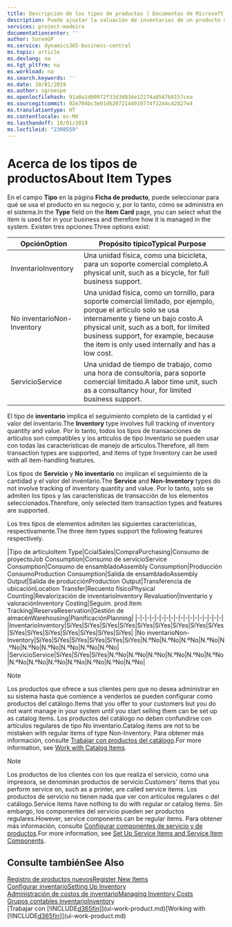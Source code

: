 ```yaml
---
title: Descripción de los tipos de productos | Documentos de Microsoft
description: Puede ajustar la valuación de inventarios de un producto utilizando los métodos de costos FIFO o Promedio, por ejemplo, cuando los costos de producto cambian por motivos distintos de las transacciones.
services: project-madeira
documentationcenter: ''
author: SorenGP
ms.service: dynamics365-business-central
ms.topic: article
ms.devlang: na
ms.tgt_pltfrm: na
ms.workload: na
ms.search.keywords: ''
ms.date: 10/01/2019
ms.author: sgroespe
ms.openlocfilehash: 91a0a1d00972f33d3d934e12274a8567b8157cea
ms.sourcegitcommit: 02e704bc3e01d62072144919774f1244c42827e4
ms.translationtype: HT
ms.contentlocale: es-MX
ms.lasthandoff: 10/01/2019
ms.locfileid: "2308559"
---
```

# <a name="about-item-types"></a><span data-ttu-id="d439a-103">Acerca de los tipos de productos</span><span class="sxs-lookup"><span data-stu-id="d439a-103">About Item Types</span></span>
<span data-ttu-id="d439a-104">En el campo **Tipo** en la página **Ficha de producto**, puede seleccionar para qué se usa el producto en su negocio y, por lo tanto, cómo se administra en el sistema.</span><span class="sxs-lookup"><span data-stu-id="d439a-104">In the **Type** field on the **Item Card** page, you can select what the item is used for in your business and therefore how it is managed in the system.</span></span> <span data-ttu-id="d439a-105">Existen tres opciones:</span><span class="sxs-lookup"><span data-stu-id="d439a-105">Three options exist:</span></span>

|<span data-ttu-id="d439a-106">Opción</span><span class="sxs-lookup"><span data-stu-id="d439a-106">Option</span></span>|<span data-ttu-id="d439a-107">Propósito típico</span><span class="sxs-lookup"><span data-stu-id="d439a-107">Typical Purpose</span></span>|
|------|-----------|
|<span data-ttu-id="d439a-108">Inventario</span><span class="sxs-lookup"><span data-stu-id="d439a-108">Inventory</span></span>|<span data-ttu-id="d439a-109">Una unidad física, como una bicicleta, para un soporte comercial completo.</span><span class="sxs-lookup"><span data-stu-id="d439a-109">A physical unit, such as a bicycle, for full business support.</span></span>|
|<span data-ttu-id="d439a-110">No inventario</span><span class="sxs-lookup"><span data-stu-id="d439a-110">Non-Inventory</span></span>|<span data-ttu-id="d439a-111">Una unidad física, como un tornillo, para soporte comercial limitado, por ejemplo, porque el artículo solo se usa internamente y tiene un bajo costo.</span><span class="sxs-lookup"><span data-stu-id="d439a-111">A physical unit, such as a bolt, for limited business support, for example, because the item is only used internally and has a low cost.</span></span>|
|<span data-ttu-id="d439a-112">Servicio</span><span class="sxs-lookup"><span data-stu-id="d439a-112">Service</span></span>|<span data-ttu-id="d439a-113">Una unidad de tiempo de trabajo, como una hora de consultoría, para soporte comercial limitado.</span><span class="sxs-lookup"><span data-stu-id="d439a-113">A labor time unit, such as a consultancy hour, for limited business support.</span></span>|

<span data-ttu-id="d439a-114">El tipo de **inventario** implica el seguimiento completo de la cantidad y el valor del inventario.</span><span class="sxs-lookup"><span data-stu-id="d439a-114">The **Inventory** type involves full tracking of inventory quantity and value.</span></span> <span data-ttu-id="d439a-115">Por lo tanto, todos los tipos de transacciones de artículos son compatibles y los artículos de tipo Inventario se pueden usar con todas las características de manejo de artículos.</span><span class="sxs-lookup"><span data-stu-id="d439a-115">Therefore, all item transaction types are supported, and items of type Inventory can be used with all item-handling features.</span></span>

<span data-ttu-id="d439a-116">Los tipos de **Servicio** y **No inventario** no implican el seguimiento de la cantidad y el valor del inventario.</span><span class="sxs-lookup"><span data-stu-id="d439a-116">The **Service** and **Non-Inventory** types do not involve tracking of inventory quantity and value.</span></span> <span data-ttu-id="d439a-117">Por lo tanto, solo se admiten los tipos y las características de transacción de los elementos seleccionados.</span><span class="sxs-lookup"><span data-stu-id="d439a-117">Therefore, only selected item transaction types and features are supported.</span></span>

<span data-ttu-id="d439a-118">Los tres tipos de elementos admiten las siguientes características, respectivamente.</span><span class="sxs-lookup"><span data-stu-id="d439a-118">The three item types support the following features respectively.</span></span>

|<span data-ttu-id="d439a-119">Tipo de artículo</span><span class="sxs-lookup"><span data-stu-id="d439a-119">Item Type</span></span>|<span data-ttu-id="d439a-120">Ccial</span><span class="sxs-lookup"><span data-stu-id="d439a-120">Sales</span></span>|<span data-ttu-id="d439a-121">Compra</span><span class="sxs-lookup"><span data-stu-id="d439a-121">Purchasing</span></span>|<span data-ttu-id="d439a-122">Consumo de proyecto</span><span class="sxs-lookup"><span data-stu-id="d439a-122">Job Consumption</span></span>|<span data-ttu-id="d439a-123">Consumo de servicio</span><span class="sxs-lookup"><span data-stu-id="d439a-123">Service Consumption</span></span>|<span data-ttu-id="d439a-124">Consumo de ensamblado</span><span class="sxs-lookup"><span data-stu-id="d439a-124">Assembly Consumption</span></span>|<span data-ttu-id="d439a-125">Producción Consumo</span><span class="sxs-lookup"><span data-stu-id="d439a-125">Production Consumption</span></span>|<span data-ttu-id="d439a-126">Salida de ensamblado</span><span class="sxs-lookup"><span data-stu-id="d439a-126">Assembly Output</span></span>|<span data-ttu-id="d439a-127">Salida de producción</span><span class="sxs-lookup"><span data-stu-id="d439a-127">Production Output</span></span>|<span data-ttu-id="d439a-128">Transferencia de ubicación</span><span class="sxs-lookup"><span data-stu-id="d439a-128">Location Transfer</span></span>|<span data-ttu-id="d439a-129">Recuento físico</span><span class="sxs-lookup"><span data-stu-id="d439a-129">Physical Counting</span></span>|<span data-ttu-id="d439a-130">Revalorización de inventario</span><span class="sxs-lookup"><span data-stu-id="d439a-130">Inventory Revaluation</span></span>|<span data-ttu-id="d439a-131">Inventario y valoración</span><span class="sxs-lookup"><span data-stu-id="d439a-131">Inventory Costing</span></span>|<span data-ttu-id="d439a-132">Seguim. prod.</span><span class="sxs-lookup"><span data-stu-id="d439a-132">Item Tracking</span></span>|<span data-ttu-id="d439a-133">Reserva</span><span class="sxs-lookup"><span data-stu-id="d439a-133">Reservation</span></span>|<span data-ttu-id="d439a-134">Gestión de almacén</span><span class="sxs-lookup"><span data-stu-id="d439a-134">Warehousing</span></span>|<span data-ttu-id="d439a-135">Planificación</span><span class="sxs-lookup"><span data-stu-id="d439a-135">Planning</span></span>|
|-|-|-|-|-|-|-|-|-|-|-|-|-|-|-|-|-|-|
|<span data-ttu-id="d439a-136">Inventario</span><span class="sxs-lookup"><span data-stu-id="d439a-136">Inventory</span></span>|<span data-ttu-id="d439a-137">Sí</span><span class="sxs-lookup"><span data-stu-id="d439a-137">Yes</span></span>|<span data-ttu-id="d439a-138">Sí</span><span class="sxs-lookup"><span data-stu-id="d439a-138">Yes</span></span>|<span data-ttu-id="d439a-139">Sí</span><span class="sxs-lookup"><span data-stu-id="d439a-139">Yes</span></span>|<span data-ttu-id="d439a-140">Sí</span><span class="sxs-lookup"><span data-stu-id="d439a-140">Yes</span></span>|<span data-ttu-id="d439a-141">Sí</span><span class="sxs-lookup"><span data-stu-id="d439a-141">Yes</span></span>|<span data-ttu-id="d439a-142">Sí</span><span class="sxs-lookup"><span data-stu-id="d439a-142">Yes</span></span>|<span data-ttu-id="d439a-143">Sí</span><span class="sxs-lookup"><span data-stu-id="d439a-143">Yes</span></span>|<span data-ttu-id="d439a-144">Sí</span><span class="sxs-lookup"><span data-stu-id="d439a-144">Yes</span></span>|<span data-ttu-id="d439a-145">Sí</span><span class="sxs-lookup"><span data-stu-id="d439a-145">Yes</span></span>|<span data-ttu-id="d439a-146">Sí</span><span class="sxs-lookup"><span data-stu-id="d439a-146">Yes</span></span>|<span data-ttu-id="d439a-147">Sí</span><span class="sxs-lookup"><span data-stu-id="d439a-147">Yes</span></span>|<span data-ttu-id="d439a-148">Sí</span><span class="sxs-lookup"><span data-stu-id="d439a-148">Yes</span></span>|<span data-ttu-id="d439a-149">Sí</span><span class="sxs-lookup"><span data-stu-id="d439a-149">Yes</span></span>|<span data-ttu-id="d439a-150">Sí</span><span class="sxs-lookup"><span data-stu-id="d439a-150">Yes</span></span>|<span data-ttu-id="d439a-151">Sí</span><span class="sxs-lookup"><span data-stu-id="d439a-151">Yes</span></span>|<span data-ttu-id="d439a-152">Sí</span><span class="sxs-lookup"><span data-stu-id="d439a-152">Yes</span></span>|
|<span data-ttu-id="d439a-153">No inventario</span><span class="sxs-lookup"><span data-stu-id="d439a-153">Non-Inventory</span></span>|<span data-ttu-id="d439a-154">Sí</span><span class="sxs-lookup"><span data-stu-id="d439a-154">Yes</span></span>|<span data-ttu-id="d439a-155">Sí</span><span class="sxs-lookup"><span data-stu-id="d439a-155">Yes</span></span>|<span data-ttu-id="d439a-156">Sí</span><span class="sxs-lookup"><span data-stu-id="d439a-156">Yes</span></span>|<span data-ttu-id="d439a-157">Sí</span><span class="sxs-lookup"><span data-stu-id="d439a-157">Yes</span></span>|<span data-ttu-id="d439a-158">Sí</span><span class="sxs-lookup"><span data-stu-id="d439a-158">Yes</span></span>|<span data-ttu-id="d439a-159">Sí</span><span class="sxs-lookup"><span data-stu-id="d439a-159">Yes</span></span>|<span data-ttu-id="d439a-160">N.º</span><span class="sxs-lookup"><span data-stu-id="d439a-160">No</span></span>|<span data-ttu-id="d439a-161">N.º</span><span class="sxs-lookup"><span data-stu-id="d439a-161">No</span></span>|<span data-ttu-id="d439a-162">N.º</span><span class="sxs-lookup"><span data-stu-id="d439a-162">No</span></span>|<span data-ttu-id="d439a-163">N.º</span><span class="sxs-lookup"><span data-stu-id="d439a-163">No</span></span>|<span data-ttu-id="d439a-164">N.º</span><span class="sxs-lookup"><span data-stu-id="d439a-164">No</span></span>|<span data-ttu-id="d439a-165">N.º</span><span class="sxs-lookup"><span data-stu-id="d439a-165">No</span></span>|<span data-ttu-id="d439a-166">N.º</span><span class="sxs-lookup"><span data-stu-id="d439a-166">No</span></span>|<span data-ttu-id="d439a-167">N.º</span><span class="sxs-lookup"><span data-stu-id="d439a-167">No</span></span>|<span data-ttu-id="d439a-168">N.º</span><span class="sxs-lookup"><span data-stu-id="d439a-168">No</span></span>|<span data-ttu-id="d439a-169">N.º</span><span class="sxs-lookup"><span data-stu-id="d439a-169">No</span></span>|
|<span data-ttu-id="d439a-170">Servicio</span><span class="sxs-lookup"><span data-stu-id="d439a-170">Service</span></span>|<span data-ttu-id="d439a-171">Sí</span><span class="sxs-lookup"><span data-stu-id="d439a-171">Yes</span></span>|<span data-ttu-id="d439a-172">Sí</span><span class="sxs-lookup"><span data-stu-id="d439a-172">Yes</span></span>|<span data-ttu-id="d439a-173">Sí</span><span class="sxs-lookup"><span data-stu-id="d439a-173">Yes</span></span>|<span data-ttu-id="d439a-174">N.º</span><span class="sxs-lookup"><span data-stu-id="d439a-174">No</span></span>|<span data-ttu-id="d439a-175">N.º</span><span class="sxs-lookup"><span data-stu-id="d439a-175">No</span></span>|<span data-ttu-id="d439a-176">N.º</span><span class="sxs-lookup"><span data-stu-id="d439a-176">No</span></span>|<span data-ttu-id="d439a-177">N.º</span><span class="sxs-lookup"><span data-stu-id="d439a-177">No</span></span>|<span data-ttu-id="d439a-178">N.º</span><span class="sxs-lookup"><span data-stu-id="d439a-178">No</span></span>|<span data-ttu-id="d439a-179">N.º</span><span class="sxs-lookup"><span data-stu-id="d439a-179">No</span></span>|<span data-ttu-id="d439a-180">N.º</span><span class="sxs-lookup"><span data-stu-id="d439a-180">No</span></span>|<span data-ttu-id="d439a-181">N.º</span><span class="sxs-lookup"><span data-stu-id="d439a-181">No</span></span>|<span data-ttu-id="d439a-182">N.º</span><span class="sxs-lookup"><span data-stu-id="d439a-182">No</span></span>|<span data-ttu-id="d439a-183">N.º</span><span class="sxs-lookup"><span data-stu-id="d439a-183">No</span></span>|<span data-ttu-id="d439a-184">N.º</span><span class="sxs-lookup"><span data-stu-id="d439a-184">No</span></span>|<span data-ttu-id="d439a-185">N.º</span><span class="sxs-lookup"><span data-stu-id="d439a-185">No</span></span>|<span data-ttu-id="d439a-186">N.º</span><span class="sxs-lookup"><span data-stu-id="d439a-186">No</span></span>|

> [!NOTE]
> <span data-ttu-id="d439a-187">Los productos que ofrece a sus clientes pero que no desea administrar en su sistema hasta que comience a venderlos se pueden configurar como productos del catálogo.</span><span class="sxs-lookup"><span data-stu-id="d439a-187">Items that you offer to your customers but you do not want manage in your system until you start selling them can be set up as catalog items.</span></span> <span data-ttu-id="d439a-188">Los productos del catálogo no deben confundirse con artículos regulares de tipo No inventario.</span><span class="sxs-lookup"><span data-stu-id="d439a-188">Catalog items are not to be mistaken with regular items of type Non-Inventory.</span></span> <span data-ttu-id="d439a-189">Para obtener más información, consulte [Trabajar con productos del catálogo](inventory-how-work-nonstock-items.md).</span><span class="sxs-lookup"><span data-stu-id="d439a-189">For more information, see [Work with Catalog Items](inventory-how-work-nonstock-items.md).</span></span>

> [!NOTE]
> <span data-ttu-id="d439a-190">Los productos de los clientes con los que realiza el servicio, como una impresora, se denominan productos de servicio.</span><span class="sxs-lookup"><span data-stu-id="d439a-190">Customers' items that you perform service on, such as a printer, are called service items.</span></span> <span data-ttu-id="d439a-191">Los productos de servicio no tienen nada que ver con artículos regulares o del catálogo.</span><span class="sxs-lookup"><span data-stu-id="d439a-191">Service items have nothing to do with regular or catalog items.</span></span> <span data-ttu-id="d439a-192">Sin embargo, los componentes del servicio pueden ser productos regulares.</span><span class="sxs-lookup"><span data-stu-id="d439a-192">However, service components can be regular items.</span></span> <span data-ttu-id="d439a-193">Para obtener más información, consulte [Configurar componentes de servicio y de productos](service-how-setup-service-items.md).</span><span class="sxs-lookup"><span data-stu-id="d439a-193">For more information, see [Set Up Service Items and Service Item Components](service-how-setup-service-items.md).</span></span>

## <a name="see-also"></a><span data-ttu-id="d439a-194">Consulte también</span><span class="sxs-lookup"><span data-stu-id="d439a-194">See Also</span></span>
[<span data-ttu-id="d439a-195">Registro de productos nuevos</span><span class="sxs-lookup"><span data-stu-id="d439a-195">Register New Items</span></span>](inventory-how-register-new-items.md)  
[<span data-ttu-id="d439a-196">Configurar inventario</span><span class="sxs-lookup"><span data-stu-id="d439a-196">Setting Up Inventory</span></span>](inventory-setup-inventory.md)  
[<span data-ttu-id="d439a-197">Administración de costos de inventario</span><span class="sxs-lookup"><span data-stu-id="d439a-197">Managing Inventory Costs</span></span>](finance-manage-inventory-costs.md)  
[<span data-ttu-id="d439a-198">Grupos contables inventario</span><span class="sxs-lookup"><span data-stu-id="d439a-198">Inventory</span></span>](inventory-manage-inventory.md)  
<span data-ttu-id="d439a-199">[Trabajar con [!INCLUDE[d365fin](includes/d365fin_md.md)]](ui-work-product.md)</span><span class="sxs-lookup"><span data-stu-id="d439a-199">[Working with [!INCLUDE[d365fin](includes/d365fin_md.md)]](ui-work-product.md)</span></span>
